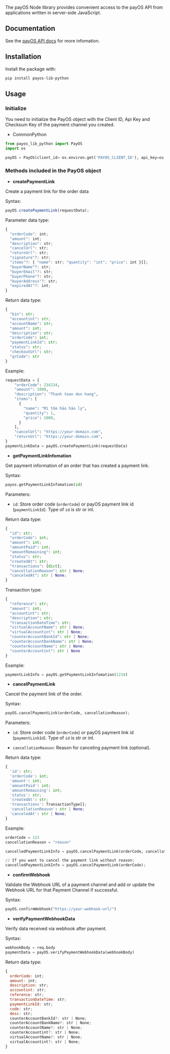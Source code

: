 The payOS Node library provides convenient access to the payOS API from applications written in server-side JavaScript.

## Documentation
See the [payOS API docs](https://payos.vn/docs/api/) for more infomation.

## Installation
Install the package with:
```bash
pip install payos-lib-python
```

## Usage
### Initialize
You need to initialize the PayOS object with the Client ID, Api Key and Checksum Key of the payment channel you created. 

* CommonPython
```python
from payos_lib_python import PayOS
import os

payOS = PayOS(client_id= os.environ.get('PAYOS_CLIENT_ID'), api_key=os.environ.get('PAYOS_API_KEY'), checksum_key=os.environ.get('PAYOS_CHECKSUM_KEY'))
```


### Methods included in the PayOS object

* **createPaymentLink**

Create a payment link for the order data

Syntax:
```javascript
payOS.createPaymentLink(requestData);
```
Parameter data type: 
```javascript
{
  "orderCode": int;
  "amount": int;
  "description": str;
  "cancelUrl": str;
  "returnUrl": str;
  "signature"?: str;
  "items"?: { "name": str; "quantity": "int"; "price": int }[];
  "buyerName"?: str;
  "buyerEmail"?: str;
  "buyerPhone"?: str;
  "buyerAddress"?: str;
  "expiredAt"?: int;
}
```
Return data type:
```python
{
  "bin": str;
  "accountint": str;
  "accountName": str;
  "amount": int;
  "description": str;
  "orderCode": int;
  "paymentLinkId": str;
  "status": str;
  "checkoutUrl": str;
  "qrCode": str
}
```

Example:
```python
requestData = {
    "orderCode": 234234,
    "amount": 1000,
    "description": "Thanh toan don hang",
    "items": [
      {
        "name": "Mì tôm hảo hảo ly",
        "quantity": 1,
        "price": 1000,
      }
    ],
    "cancelUrl": "https://your-domain.com",
    "returnUrl": "https://your-domain.com",
}
paymentLinkData = payOS.createPaymentLink(requestData)
```

* **getPaymentLinkInfomation**

Get payment information of an order that has created a payment link.

Syntax:
```python
payos.getPaymentLinkInfomation(id)
```

Parameters:
* `id`: Store order code (`orderCode`) or payOS payment link id (`paymentLinkId`). Type of `id` is str or int.


Return data type:
```py
{
  "id": str;
  "orderCode": int;
  "amount": int;
  "amountPaid": int;
  "amountRemaining": int;
  "status": str;
  "createdAt": str;
  "transactions": [dict];
  "cancellationReason": str | None;
  "canceledAt": str | None;
}
```

Transaction type:
```python
{
  "reference": str;
  "amount": int;
  "accountint": str;
  "description": str;
  "transactionDateTime": str;
  "virtualAccountName": str | None;
  "virtualAccountint": str | None;
  "counterAccountBankId": str | None;
  "counterAccountBankName": str | None;
  "counterAccountName": str | None;
  "counterAccountint": str | None
}
```
Example:
```py
paymentLinkInfo = payOS.getPaymentLinkInfomation(1234)
```

* **cancelPaymentLink**

Cancel the payment link of the order.

Syntax:
```python
payOS.cancelPaymentLink(orderCode, cancellationReason); 
```

Parameters:
* `id`: Store order code (`orderCode`) or payOS payment link id (`paymentLinkId`). Type of `id` is str or int.

* `cancellationReason`: Reason for canceling payment link (optional).

Return data type:
```py
{
  'id': str;
  'orderCode': int;
  'amount': int;
  'amountPaid': int;
  'amountRemaining': int;
  'status': str;
  'createdAt': str;
  'transactions': TransactionType[];
  'cancellationReason': str | None;
  'canceledAt': str | None;
}
```
Example:

```py
orderCode = 123
cancellationReason = "reason"

cancelledPaymentLinkInfo = payOS.cancelPaymentLink(orderCode, cancellationReason); 

// If you want to cancel the payment link without reason:
cancelledPaymentLinkInfo = payOS.cancelPaymentLink(orderCode); 
```


* **confirmWebhook**

Validate the Webhook URL of a payment channel and add or update the Webhook URL for that Payment Channel if successful.

Syntax:

```py
payOS.confirmWebhook("https://your-webhook-url/")
```

* **verifyPaymentWebhookData**

Verify data received via webhook after payment.

Syntax:

```py
webhookBody = req.body
paymentData = payOS.verifyPaymentWebhookData(webhookBody)
```

Return data type:
```javascript
{
  orderCode: int;
  amount: int;
  description: str;
  accountint: str;
  reference: str;
  transactionDateTime: str;
  paymentLinkId: str;
  code: str;
  desc: str;
  counterAccountBankId?: str | None;
  counterAccountBankName?: str | None;
  counterAccountName?: str | None;
  counterAccountint?: str | None;
  virtualAccountName?: str | None;
  virtualAccountint?: str | None;
}
```
